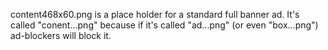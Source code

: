 content468x60.png is a place holder for a standard full banner
ad. It's called "conent...png" because if it's called "ad...png" (or
even "box...png") ad-blockers will block it.
